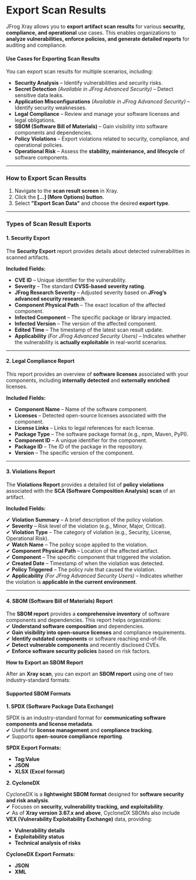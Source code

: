 # Export Scan Results

JFrog Xray allows you to **export artifact scan results** for various **security, compliance, and operational** use cases. This enables organizations to **analyze vulnerabilities, enforce policies, and generate detailed reports** for auditing and compliance.

#### **Use Cases for Exporting Scan Results**

You can export scan results for multiple scenarios, including:

* **Security Analysis** – Identify vulnerabilities and security risks.
* **Secret Detection** _(Available in JFrog Advanced Security)_ – Detect sensitive data leaks.
* **Application Misconfigurations** _(Available in JFrog Advanced Security)_ – Identify security weaknesses.
* **Legal Compliance** – Review and manage your software licenses and legal obligations.
* **SBOM (Software Bill of Materials)** – Gain visibility into software components and dependencies.
* **Policy Violations** – Export violations related to security, compliance, and operational policies.
* **Operational Risk** – Assess the **stability, maintenance, and lifecycle** of software components.

***

### **How to Export Scan Results**

1. Navigate to the **scan result screen** in Xray.
2. Click the **\[...] (More Options) button**.
3. Select **"Export Scan Data"** and choose the desired **export type**.

***

### **Types of Scan Result Exports**

#### **1. Security Export**

The **Security Export** report provides details about detected vulnerabilities in scanned artifacts.

**Included Fields:**

* **CVE ID** – Unique identifier for the vulnerability.
* **Severity** – The standard **CVSS-based severity rating**.
* **JFrog Research Severity** – Adjusted severity based on **JFrog’s advanced security research**.
* **Component Physical Path** – The exact location of the affected component.
* **Infected Component** – The specific package or library impacted.
* **Infected Version** – The version of the affected component.
* **Edited Time** – The timestamp of the latest scan result update.
* **Applicability** _(For JFrog Advanced Security Users)_ – Indicates whether the vulnerability is **actually exploitable** in real-world scenarios.

***

#### **2. Legal Compliance Report**

This report provides an overview of **software licenses** associated with your components, including **internally detected** and **externally enriched** licenses.

**Included Fields:**

* **Component Name** – Name of the software component.
* **Licenses** – Detected open-source licenses associated with the component.
* **License Links** – Links to legal references for each license.
* **Package Type** – The software package format (e.g., npm, Maven, PyPI).
* **Component ID** – A unique identifier for the component.
* **Package ID** – The ID of the package in the repository.
* **Version** – The specific version of the component.

***

#### **3. Violations Report**

The **Violations Report** provides a detailed list of **policy violations** associated with the **SCA (Software Composition Analysis) scan** of an artifact.

**Included Fields:**

✔ **Violation Summary** – A brief description of the policy violation.\
✔ **Severity** – Risk level of the violation (e.g., Minor, Major, Critical).\
✔ **Violation Type** – The category of violation (e.g., Security, License, Operational Risk).\
✔ **Watch Name** – The policy scope applied to the violation.\
✔ **Component Physical Path** – Location of the affected artifact.\
✔ **Component** – The specific component that triggered the violation.\
✔ **Created Date** – Timestamp of when the violation was detected.\
✔ **Policy Triggered** – The policy rule that caused the violation.\
✔ **Applicability** _(For JFrog Advanced Security Users)_ – Indicates whether the violation is **applicable in the current environment**.

***

#### **4. SBOM (Software Bill of Materials) Report**

The **SBOM report** provides a **comprehensive inventory** of software components and dependencies. This report helps organizations:\
✔ **Understand software composition** and dependencies.\
✔ **Gain visibility into open-source licenses** and compliance requirements.\
✔ **Identify outdated components** or software reaching end-of-life.\
✔ **Detect vulnerable components** and recently disclosed CVEs.\
✔ **Enforce software security policies** based on risk factors.

**How to Export an SBOM Report**

After an **Xray scan**, you can export an **SBOM report** using one of two industry-standard formats:

#### **Supported SBOM Formats**

**1. SPDX (Software Package Data Exchange)**

SPDX is an industry-standard format for **communicating software components and license metadata**.\
✔ Useful for **license management** and **compliance tracking**.\
✔ Supports **open-source compliance reporting**.

**SPDX Export Formats:**

* **Tag:Value**
* **JSON**
* **XLSX (Excel format)**

**2. CycloneDX**

CycloneDX is a **lightweight SBOM format** designed for **software security and risk analysis**.\
✔ Focuses on **security, vulnerability tracking, and exploitability**.\
✔ As of **Xray version 3.67.x and above**, CycloneDX SBOMs also include **VEX (Vulnerability Exploitability Exchange)** data, providing:

* **Vulnerability details**
* **Exploitability status**
* **Technical analysis of risks**

**CycloneDX Export Formats:**

* **JSON**
* **XML**







